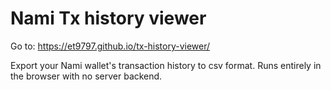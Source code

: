 # Nami Tx history viewer

Go to: https://et9797.github.io/tx-history-viewer/

Export your Nami wallet's transaction history to csv format. Runs entirely in the browser with no server backend.